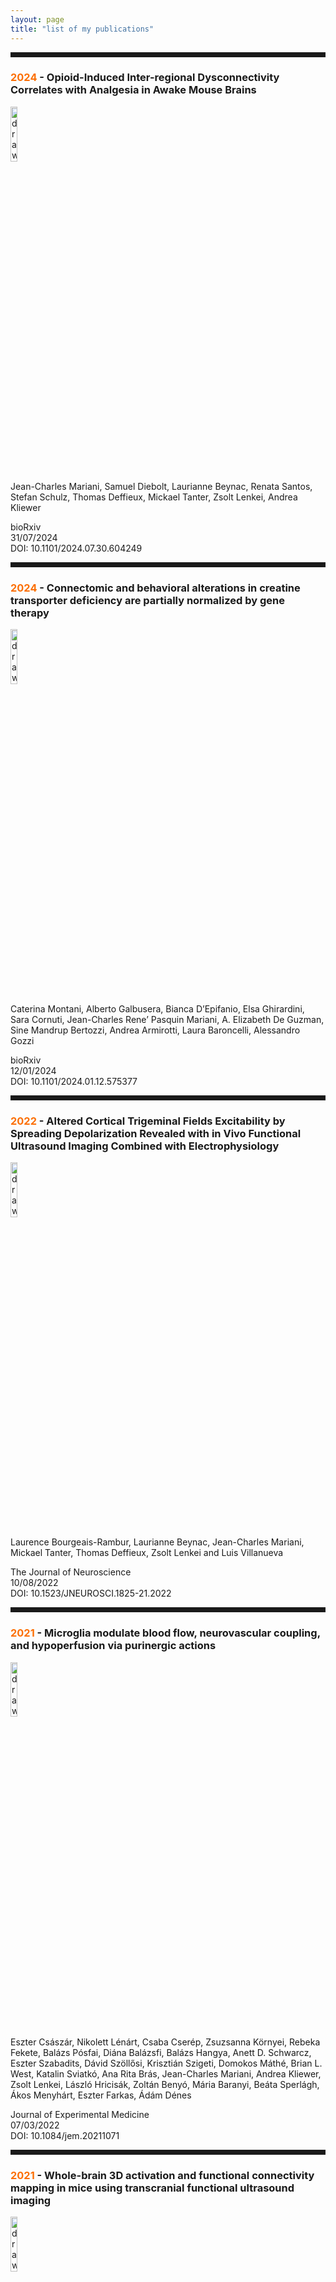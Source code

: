 ```yaml
---
layout: page
title: "list of my publications"
---
```


<hr color="#450000" style="height: 8px;">

### <span style="color:#FC6F03">2024</span> - Opioid-Induced Inter-regional Dysconnectivity Correlates with Analgesia in Awake Mouse Brains

<a href="https://JCMariani.github.io/05_Opioid-brains_Mariani">
<img src="https://JCMariani.github.io/assets/img/2024_Mariani_opioid-brains.png" alt="drawing" width="15%" class="center"/>
</a>

Jean-Charles Mariani, Samuel Diebolt, Laurianne Beynac, Renata Santos, Stefan Schulz, Thomas Deffieux, Mickael Tanter, Zsolt Lenkei, Andrea Kliewer

bioRxiv <br>31/07/2024 <br>DOI: 10.1101/2024.07.30.604249


<hr color="#450000" style="height: 8px;">

### <span style="color:#FC6F03">2024</span> - Connectomic and behavioral alterations in creatine transporter deficiency are partially normalized by gene therapy

<a href="https://JCMariani.github.io/04_Connectomic-Therapy_Montani_2023">
<img src="https://JCMariani.github.io/assets/img/2023_montani_Connectomic-and-behavioural.png" alt="drawing" width="15%" class="center"/>
</a>

Caterina Montani, Alberto Galbusera, Bianca D’Epifanio, Elsa Ghirardini, Sara Cornuti, Jean-Charles Rene’ Pasquin Mariani, A. Elizabeth De Guzman, Sine Mandrup Bertozzi, Andrea Armirotti, Laura Baroncelli, Alessandro Gozzi

bioRxiv <br>12/01/2024 <br>DOI: 10.1101/2024.01.12.575377

<hr color="#450000" style="height: 8px;">

### <span style="color:#FC6F03">2022</span> - Altered Cortical Trigeminal Fields Excitability by Spreading Depolarization Revealed with in Vivo Functional Ultrasound Imaging Combined with Electrophysiology

<a href="https://JCMariani.github.io/03_Altered-Electrophysiology_Bourgeais_2022">
<img src="https://JCMariani.github.io/assets/img/2022_bourgeais_Altered-cortical.png" alt="drawing" width="15%" class="center"/>
</a>

Laurence Bourgeais-Rambur, Laurianne Beynac, Jean-Charles Mariani, Mickael Tanter, Thomas Deffieux, Zsolt Lenkei and Luis Villanueva

The Journal of Neuroscience <br>10/08/2022 <br>DOI: 10.1523/JNEUROSCI.1825-21.2022 

<hr color="#450000" style="height: 8px;">

### <span style="color:#FC6F03">2021</span> - Microglia modulate blood flow, neurovascular coupling, and hypoperfusion via purinergic actions

<a href="https://JCMariani.github.io/02_microglia-actions_Csazar_2022">
<img src="https://JCMariani.github.io/assets/img/2022_Csazar_microglia-modeulates.png" alt="drawing" width="15%" class="center"/>
</a>

Eszter Császár, Nikolett Lénárt, Csaba Cserép, Zsuzsanna Környei, Rebeka Fekete, Balázs Pósfai, Diána Balázsfi, Balázs Hangya, Anett D. Schwarcz, Eszter Szabadits, Dávid Szöllősi, Krisztián Szigeti, Domokos Máthé, Brian L. West, Katalin Sviatkó, Ana Rita Brás, Jean-Charles Mariani, Andrea Kliewer, Zsolt Lenkei, László Hricisák, Zoltán Benyó, Mária Baranyi, Beáta Sperlágh, Ákos Menyhárt, Eszter Farkas, Ádám Dénes

Journal of Experimental Medicine <br>07/03/2022 <br>DOI: 10.1084/jem.20211071 

<hr color="#450000" style="height: 8px;">

### <span style="color:#FC6F03">2021</span> - Whole-brain 3D activation and functional connectivity mapping in mice using transcranial functional ultrasound imaging

<a href="https://JCMariani.github.io/01_whole-imaging_Bertolo_2022">
<img src="https://JCMariani.github.io/assets/img/2021_Bertolo_whole-brain.png" alt="drawing" width="15%" class="center"/>
</a>

Adrien Bertolo, Mohamed Nouhoum, Silvia Cazzanelli, Jeremy Ferrier, Jean-Charles Mariani, Andrea Kliewer, Benoit Belliard, Bruno-Félix Osmanski, Thomas Deffieux, Sophie Pezet, Zsolt Lenkei, Mickael Tanter

JoVE (Journal of Visualized Experiments) <br>24/02/2021 <br>DOI: 10.3791/62267 

<hr color="#450000" style="height: 8px;">

### <span style="color:#FC6F03">2018</span> - Temporal structure in spiking patterns of ganglion cells defines perceptual thresholds in rodents with subretinal prosthesis


<a href="https://JCMariani.github.io/00_Temporal-prosthesis_Ho_2018">
<img src="https://JCMariani.github.io/assets/img/2018_Ho_Temporal-structure.png" alt="drawing" width="15%" class="center"/>
</a>

Elton Ho, Henri Lorach, Georges Goetz, Florian Laszlo, Xin Lei, Theodore Kamins, Jean-Charles Mariani, Alexander Sher & Daniel Palanker 

Scientific reports <br>16/02/2018 <br>DOI: 10.1038/s41598-018-21447-1 


